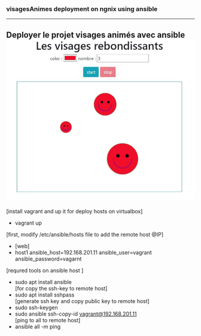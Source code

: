 ### visagesAnimes deployment on ngnix using ansible
------------
Deployer le projet visages animés avec ansible
![project](https://github.com/bakidjan/PL2_AI/blob/master/visagesAnimesjs/visagesAnimes.JPG)
------------
[install vagrant and up it for deploy hosts on virtualbox]
- vagrant up

[first, modify /etc/ansible/hosts file to add the remote host @IP]
- [web]
- host1 ansible_host=192.168.201.11 ansible_user=vagrant ansible_password=vagarnt

[requred tools on ansible host ]
- sudo apt install ansible <br>
[for copy the ssh-key to remote host]
- sudo apt install sshpass <br>
[generate ssh key and copy public key to remote host]
- sudo ssh-keygen <br>
- sudo ansible ssh-copy-id vagrant@192.168.201.11 <br>
[ping to all to remote host]
- ansible all -m ping

